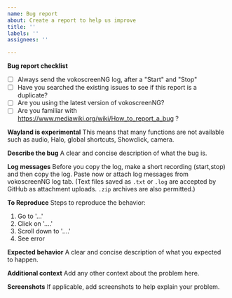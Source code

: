 ```yaml
---
name: Bug report
about: Create a report to help us improve
title: ''
labels: ''
assignees: ''

---
```


**Bug report checklist**
* [ ] Always send the vokoscreenNG log, after a "Start" and "Stop"
* [ ] Have you searched the existing issues to see if this report is a duplicate?
* [ ] Are you using the latest version of vokoscreenNG?
* [ ] Are you familiar with https://www.mediawiki.org/wiki/How_to_report_a_bug ?

**Wayland is experimental**
This means that many functions are not available such as audio, Halo, global shortcuts, Showclick, camera.

**Describe the bug**
A clear and concise description of what the bug is.

**Log messages**
Before you copy the log, make a short recording (start,stop) and then copy the log.
Paste now or attach log messages from vokoscreenNG log tab.
(Text files saved as `.txt` or `.log` are accepted by GitHub as attachment uploads. `.zip` archives are also permitted.)

**To Reproduce**
Steps to reproduce the behavior:
1. Go to '...'
2. Click on '....'
3. Scroll down to '....'
4. See error

**Expected behavior**
A clear and concise description of what you expected to happen.

**Additional context**
Add any other context about the problem here.

**Screenshots**
If applicable, add screenshots to help explain your problem.


<!-- If you copy-paste logs, place the text between the fence markers below to format them properly. -->
```text



```
